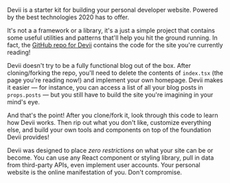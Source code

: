Devii is a starter kit for building your personal developer website. Powered by the best technologies 2020 has to offer.

It's not a a framework or a library, it's a just a simple project that contains some useful utilities and patterns that'll help you hit the ground running. In fact, the [GitHub repo for Devii](https://github.com/vriad/devii) contains the code for the site you're currently reading!

Devii doesn't try to be a fully functional blog out of the box. After cloning/forking the repo, you'll need to delete the contents of `index.tsx` (the page you're reading now!) and implement your own homepage. Devii makes it easier — for instance, you can access a list of all your blog posts in `props.posts` — but you still have to build the site you're imagining in your mind's eye.

And that's the point! After you clone/fork it, look through this code to learn how Devii works. Then rip out what you don't like, customize everything else, and build your own tools and components on top of the foundation Devii provides!

Devii was designed to place _zero restrictions_ on what your site can be or become. You can use any React component or styling library, pull in data from third-party APIs, even implement user accounts. Your personal website is the online manifestation of you. Don't compromise.
